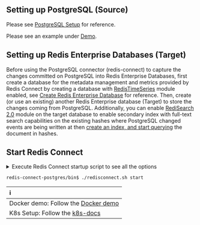 ## Setting up PostgreSQL (Source)

Please see <a href="https://debezium.io/documentation/reference/stable/connectors/postgresql.html#setting-up-postgresql" target="_blank">PostgreSQL Setup</a> for reference.

Please see an example under [Demo](demo/setup_postgres.sh).

## Setting up Redis Enterprise Databases (Target)

Before using the PostgreSQL connector (redis-connect) to capture the changes committed on PostgreSQL into Redis Enterprise Databases, first create a database for the metadata management and metrics provided by Redis Connect by creating a database with [RedisTimeSeries](https://redis.com/modules/redis-timeseries/) module enabled, see [Create Redis Enterprise Database](https://docs.redis.com/latest/rs/administering/creating-databases/#creating-a-new-redis-database) for reference. Then, create (or use an existing) another Redis Enterprise database (Target) to store the changes coming from PostgreSQL. Additionally, you can enable [RediSearch 2.0](https://redis.com/blog/introducing-redisearch-2-0/) module on the target database to enable secondary index with full-text search capabilities on the existing hashes where PostgreSQL changed events are being written at then [create an index, and start querying](https://oss.redis.com/redisearch/Commands/) the document in hashes.

## Start Redis Connect
<details><summary>Execute Redis Connect startup script to see all the options</summary>
<p>

```bash
redis-connect-postgres/bin$ ./redisconnect.sh    
-------------------------------
Redis Connect startup script.
*******************************
Please ensure that the value of REDISCONNECT_JOB_MANAGER_CONFIG_PATH points to the correct jobmanager.properties in redisconnect.conf before executing any of the options below
*******************************
Usage: [-h|cli|start]
options:
-h: Print this help message and exit.
cli: starts redis-connect-cli
start: init Redis Connect Instance
-------------------------------
```

</p>
</details>

```bash
redis-connect-postgres/bin$ ./redisconnect.sh start
```

| ℹ️                                          |
|:--------------------------------------------|
| Docker demo: Follow the [Docker demo](demo) |
| K8s Setup: Follow the [k8s-docs](k8s-docs)  |
